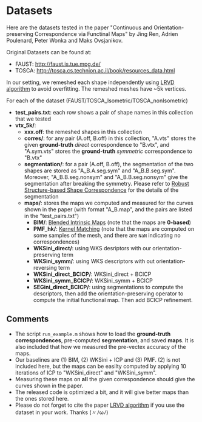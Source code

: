 # Datasets
Here are the datasets tested in the paper "Continuous and Orientation-preserving Correspondence via Functinal Maps" by Jing Ren, Adrien Poulenard, Peter Wonka and Maks Ovsjanikov.

Original Datasets can be found at:
- FAUST: http://faust.is.tue.mpg.de/
- TOSCA: http://tosca.cs.technion.ac.il/book/resources_data.html

In our setting, we remeshed each shape independently using [LRVD algorithm](https://ieeexplore.ieee.org/document/6832586/?arnumber=6832586) to avoid overfitting. The remeshed meshes have ~5k vertices.

For each of the dataset (FAUST/TOSCA_Isometric/TOSCA_nonIsometric)
- **test_pairs.txt**: each row shows a pair of shape names in this collection that we tested
- **vtx_5k/**: 
  - **xxx.off**: the remeshed shapes in this collection
  - **corres/**: for any pair (A.off, B.off) in this collection, "A.vts" stores the given **ground-truth** *direct* correspondence to "B.vtx", and "A.sym.vts" stores the **ground-truth** *symmetric* correspondence to "B.vtx"
  - **segmentation/**: for a pair (A.off, B.off), the segmentation of the two shapes are stored as "A_B.A.seg.sym" and "A_B.B.seg.sym". Moreover, "A_B.B.seg.nonsym" and "A_B.B.seg.nonsym" give the segmentation after breaking the symmetry. Please refer to [Robust Structure-based Shape Correspondence](https://github.com/hexygen/structure-aware-correspondence) for the details of the segmentation
  - **maps/**: stores the maps we computed and measured for the curves shown in the paper (with format "A_B.map", and the pairs are listed in the "test_pairs.txt")
    - **BIM/**:  [Blended Intrinsic Maps](http://www.vovakim.com/projects/CorrsBlended/) (note that the maps are **0-based**)
    - **PMF_hk/**: [Kernel Matching](https://github.com/zorah/KernelMatching) (note that the maps are computed on some samples of the mesh, and there are `NaN` indicating no correspondences)
    - **WKSini_direct/**: using WKS desriptors with our orientation-preserving term
    - **WKSini_symm/**: using WKS descriptors with out orientation-reversing term
    - **WKSini_direct_BCICP/**: WKSini_direct + BCICP
    - **WKSini_symm_BCICP/**: WKSini_symm + BCICP
    - **SEGini_direct_BCICP/**: using segmentations to compute the descriptors, then add the orientation-preserving operator to compute the initial functional map. Then add BCICP refinement. 
  

Comments
---------
- The script `run_example.m` shows how to load the **ground-truth correspondences**, pre-computed **segmentation**, and saved **maps**. It is also included that how we measured the pre-vectex accuracy of the maps. 
- Our baselines are (1) BIM, (2) WKSini + ICP and (3) PMF. (2) is not included here, but the maps can be easilty computed by applying 10 iterations of ICP to "WKSini_direct" and "WKSini_symm".
- Measuring these maps on **all** the given correspondence should give the curves shown in the paper. 
- The released code is optimized a bit, and it will give better maps than the ones stored here.
- Please do not forget to cite the paper [LRVD algorithm](https://ieeexplore.ieee.org/document/6832586/?arnumber=6832586) if you use the dataset in your work. Thanks (〃ﾉωﾉ)
